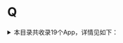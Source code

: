 # Q
<details>
<summary>
本目录共收录19个App，详情见如下：
</summary>

- [QQ浏览器](https://github.com/zirawell/R-Store/tree/main/Rule/QuanX/Adblock/App/Q/QQ%E6%B5%8F%E8%A7%88%E5%99%A8)
- [QQ钱包](https://github.com/zirawell/R-Store/tree/main/Rule/QuanX/Adblock/App/Q/QQ%E9%92%B1%E5%8C%85)
- [QQ音乐](https://github.com/zirawell/R-Store/tree/main/Rule/QuanX/Adblock/App/Q/QQ%E9%9F%B3%E4%B9%90)
- [亲宝宝](https://github.com/zirawell/R-Store/tree/main/Rule/QuanX/Adblock/App/Q/%E4%BA%B2%E5%AE%9D%E5%AE%9D)
- [亲领开门](https://github.com/zirawell/R-Store/tree/main/Rule/QuanX/Adblock/App/Q/%E4%BA%B2%E9%A2%86%E5%BC%80%E9%97%A8)
- [全家便利店](https://github.com/zirawell/R-Store/tree/main/Rule/QuanX/Adblock/App/Q/%E5%85%A8%E5%AE%B6%E4%BE%BF%E5%88%A9%E5%BA%97)
- [全民K歌](https://github.com/zirawell/R-Store/tree/main/Rule/QuanX/Adblock/App/Q/%E5%85%A8%E6%B0%91K%E6%AD%8C)
- [全球购骑士卡](https://github.com/zirawell/R-Store/tree/main/Rule/QuanX/Adblock/App/Q/%E5%85%A8%E7%90%83%E8%B4%AD%E9%AA%91%E5%A3%AB%E5%8D%A1)
- [全能浏览器](https://github.com/zirawell/R-Store/tree/main/Rule/QuanX/Adblock/App/Q/%E5%85%A8%E8%83%BD%E6%B5%8F%E8%A7%88%E5%99%A8)
- [去上网（去哒）](https://github.com/zirawell/R-Store/tree/main/Rule/QuanX/Adblock/App/Q/%E5%8E%BB%E4%B8%8A%E7%BD%91%EF%BC%88%E5%8E%BB%E5%93%92%EF%BC%89)
- [去哪儿](https://github.com/zirawell/R-Store/tree/main/Rule/QuanX/Adblock/App/Q/%E5%8E%BB%E5%93%AA%E5%84%BF)
- [奇点阅读](https://github.com/zirawell/R-Store/tree/main/Rule/QuanX/Adblock/App/Q/%E5%A5%87%E7%82%B9%E9%98%85%E8%AF%BB)
- [汽水音乐](https://github.com/zirawell/R-Store/tree/main/Rule/QuanX/Adblock/App/Q/%E6%B1%BD%E6%B0%B4%E9%9F%B3%E4%B9%90)
- [汽车之家](https://github.com/zirawell/R-Store/tree/main/Rule/QuanX/Adblock/App/Q/%E6%B1%BD%E8%BD%A6%E4%B9%8B%E5%AE%B6)
- [球迷报](https://github.com/zirawell/R-Store/tree/main/Rule/QuanX/Adblock/App/Q/%E7%90%83%E8%BF%B7%E6%8A%A5)
- [穷游](https://github.com/zirawell/R-Store/tree/main/Rule/QuanX/Adblock/App/Q/%E7%A9%B7%E6%B8%B8)
- [蜻蜓FM](https://github.com/zirawell/R-Store/tree/main/Rule/QuanX/Adblock/App/Q/%E8%9C%BB%E8%9C%93FM)
- [起点读书](https://github.com/zirawell/R-Store/tree/main/Rule/QuanX/Adblock/App/Q/%E8%B5%B7%E7%82%B9%E8%AF%BB%E4%B9%A6)
- [趣兜风](https://github.com/zirawell/R-Store/tree/main/Rule/QuanX/Adblock/App/Q/%E8%B6%A3%E5%85%9C%E9%A3%8E)

</details>